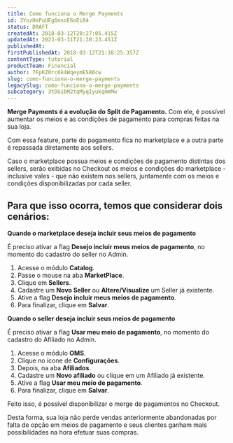 ```yaml
---
title: Como funciona o Merge Payments
id: 3YozHxPuUEg6msoE6oEi84
status: DRAFT
createdAt: 2018-03-12T20:27:05.415Z
updatedAt: 2023-03-31T21:30:23.451Z
publishedAt: 
firstPublishedAt: 2018-03-12T21:38:25.357Z
contentType: tutorial
productTeam: Financial
author: 7FpKZ0rc6k4WqeymES80cw
slug: como-funciona-o-merge-payments
legacySlug: como-funciona-o-merge-payments
subcategory: 3tDGibM2tqMyqIyukqmmMw
---
```


__Merge Payments é a evolução do Split de Pagamento.__ Com ele, é possível aumentar os meios e as condições de pagamento para compras feitas na sua loja. 

Com essa feature, parte do pagamento fica no marketplace e a outra parte é repassada diretamente aos sellers.

Caso o marketplace possua meios e condições de pagamento distintas dos sellers, serão exibidas no Checkout os meios e condições do marketplace - inclusive vales - que não existem nos sellers, juntamente com os meios e condições disponibilizadas por cada seller.

## Para que isso ocorra, temos que considerar dois cenários:

__Quando o marketplace deseja incluir seus meios de pagamento__

É preciso ativar a flag __Desejo incluir meus meios de pagamento__, no momento do cadastro do seller no Admin.

1. Acesse o módulo __Catalog__.
2. Passe o mouse na aba __MarketPlace__.
3. Clique em __Sellers__.
4. Cadastre um __Novo Seller__ ou __Altere/Visualize__ um Seller já existente.
5. Ative a flag __Desejo incluir meus meios de pagamento__.
6. Para finalizar, clique em __Salvar__.

__Quando o seller deseja incluir seus meios de pagamento__

É preciso ativar a flag __Usar meu meio de pagamento__, no momento do cadastro do Afiliado no Admin.

1. Acesse o módulo __OMS__.
2. Clique no ícone de __Configurações__.
3. Depois, na aba __Afiliados__.
4. Cadastre um __Novo afiliado__ ou clique em um Afiliado já existente.
5. Ative a flag __Usar meu meio de pagamento__.
6. Para finalizar, clique em __Salvar__.

Feito isso, é possível disponibilizar o merge de pagamentos no Checkout. 

Desta forma, sua loja não perde vendas anteriormente abandonadas por falta de opção em meios de pagamento e seus clientes ganham mais possibilidades na hora efetuar suas compras.
